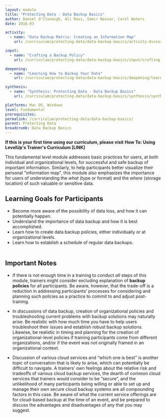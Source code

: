 ```yaml
---
layout: module
title: "Protecting Data - Data Backup Basics"
author: Daniel O'Clunaigh, Ali Ravi, Samir Nassar, Carol Waters
date: 2016-03

activity:
  - name: "Data Backup Matrix: Creating an Information Map"
    url: /curriculum/protecting-data/data-backup-basics/activity-discussion/data-backup-matrix-creating-information-map/

input:
  - name: "Crafting a Backup Policy"
    url: /curriculum/protecting-data/data-backup-basics/input/crafting-backup-policy

deepening:
  - name: "Learning How to Backup Your Data"
    url: /curriculum/protecting-data/data-backup-basics/deepening/learning-how-to-backup-your-data

synthesis:
  - name: "Synthesis: Protecting Data - Data Backup Basics"
    url: /curriculum/protecting-data/data-backup-basics/synthesis/synthesis-data-backup-basics

platforms: Mac OS, Windows
level: Fundamental
prerequisites:
permalink: /curriculum/protecting-data/data-backup-basics/
parent: Protecting Data
breadcrumb: Data Backup Basics
---
```


**If this is your first time using our curriculum, please visit** **How To: Using LevelUp's Trainer's Curriculum [LINK]**

This fundamental level module addresses basic practices for users, at both individual and organizational levels, for successful and safe backup of important information. Similarly, to help participants better visualize their personal "information map", this module also emphasizes the importance for users of understanding the *what* (type or format) and the *where* (storage location) of such valuable or sensitive data.

## Learning Goals for Participants

- Become more aware of the possibility of data loss, and how it can potentially happen.
- Understand the importance of data backup and how it is best accomplished.
- Learn how to create data backup policies, either individually or at organizational levels.
- Learn how to establish a schedule of regular data backups.
<br><br>

## Important Notes

- If there is not enough time in a training to conduct *all* steps of this module, trainers might consider excluding explanation of **backup policies** for all participants. Be aware, however, that the trade-off is a reduction in addressing participants’ processes for considering and planning such policies as a practice to commit to and adjust post-training.

- In discussions of data backup, creation of organizational policies and troubleshooting current problems with backup solutions may naturally arise. Be realistic with how much time you have to help users troubleshoot their issues and establish robust backup solutions. Likewise, be realistic in timing and planning for the creation of organizational-level policies if training participants come from different organizations, and/or if the event was not originally framed in an organizational context.

- Discussion of various cloud services and “which one is best” is another topic of conversation that is likely to arise, which can potentially be difficult to navigate. A trainers’ own feelings about the relative risk and tradeoffs of various cloud backup services, the dearth of common cloud services that trainers would consider to be “secure”, and the unlikelihood of many participants being willing or able to set up and manage their own secure cloud backup systems are all compounding factors in this case. Be aware of what the current service offerings are for cloud-based backup at the time of an event, and be prepared to discuss the advantages and disadvantages of any that you may suggest.
